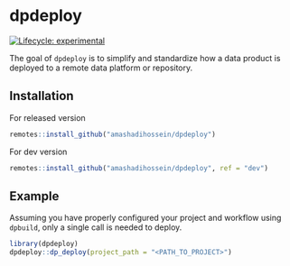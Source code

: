 
<!-- README.md is generated from README.Rmd. Please edit that file -->

# dpdeploy

<!-- badges: start -->

[![Lifecycle:
experimental](https://img.shields.io/badge/lifecycle-experimental-orange.svg)](https://lifecycle.r-lib.org/articles/stages.html#experimental)
<!-- badges: end -->

The goal of `dpdeploy` is to simplify and standardize how a data product
is deployed to a remote data platform or repository.

## Installation

For released version

``` r
remotes::install_github("amashadihossein/dpdeploy")
```

For dev version

``` r
remotes::install_github("amashadihossein/dpdeploy", ref = "dev")
```

## Example

Assuming you have properly configured your project and workflow using
`dpbuild`, only a single call is needed to deploy.

``` r
library(dpdeploy)
dpdeploy::dp_deploy(project_path = "<PATH_TO_PROJECT>")
```
